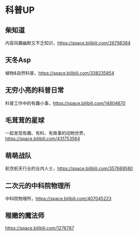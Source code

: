 # 科普UP

## 柴知道<!-- {docsify-ignore} -->

内容风趣幽默又不乏知识，https://space.bilibili.com/26798384

## 天冬Asp<!-- {docsify-ignore} -->

植物&自然科普，https://space.bilibili.com/338235854

## 无穷小亮的科普日常<!-- {docsify-ignore} -->

科普工作中的有趣小事，https://space.bilibili.com/14804670

## 毛茸茸的星球<!-- {docsify-ignore} -->

一起发现有趣、有料、有故事的动物世界，https://space.bilibili.com/431753564

## 萌萌战队<!-- {docsify-ignore} -->

航空航天行业的业内人士，https://space.bilibili.com/357669580

## 二次元的中科院物理所<!-- {docsify-ignore} -->

中科院物理所，https://space.bilibili.com/407045223

## 稚嫩的魔法师<!-- {docsify-ignore} -->

https://space.bilibili.com/1276787
